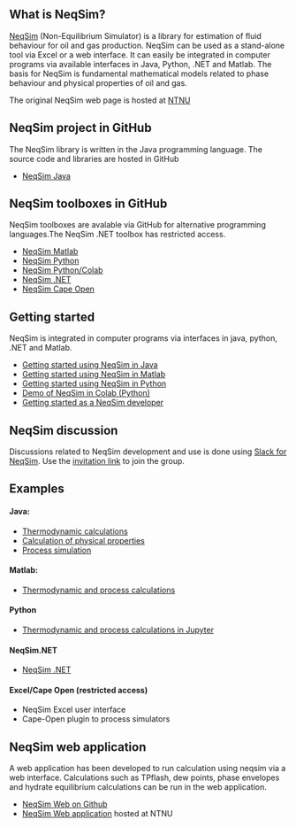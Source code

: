 ## What is NeqSim?
[NeqSim](https://equinor.github.io/neqsimhome/) (Non-Equilibrium Simulator) is a library for estimation of fluid behaviour for oil and gas production. NeqSim can be used as a stand-alone tool via Excel or a web interface. It can easily be integrated in computer programs via available interfaces in Java, Python, .NET and Matlab. The basis for NeqSim is fundamental mathematical models related to phase behaviour and physical properties of oil and gas.

The original NeqSim web page is hosted at [NTNU](http://folk.ntnu.no/solbraa/neqsim/NeqSim.htm)

## NeqSim project in GitHub
The NeqSim library is written in the Java programming language. The source code and libraries are hosted in GitHub

* [NeqSim Java](https://github.com/equinor/neqsim)

## NeqSim toolboxes in GitHub
NeqSim toolboxes are avalable via GitHub for alternative programming languages.The NeqSim .NET toolbox has restricted access.

* [NeqSim Matlab](https://github.com/equinor/neqsimmatlab)
* [NeqSim Python](https://github.com/equinor/neqsimpython)
* [NeqSim Python/Colab](https://github.com/EvenSol/NeqSim-Colab)
* [NeqSim .NET](https://github.com/equinor/neqsimNET)
* [NeqSim Cape Open](https://github.com/equinor/neqsimcapeopen) 

## Getting started
NeqSim is integrated in computer programs via interfaces in java, python, .NET and Matlab.

* [Getting started using NeqSim in Java](https://github.com/equinor/neqsim/wiki/Getting-started-with-NeqSim-and-Github)
* [Getting started using NeqSim in Matlab](https://github.com/equinor/neqsimmatlab/wiki/Getting-started-with-NeqSim-in-Matlab)
* [Getting started using NeqSim in Python](https://github.com/equinor/neqsimpython/wiki/Getting-started-with-NeqSim-in-Python)
* [Demo of NeqSim in Colab (Python)](https://colab.research.google.com/github/EvenSol/NeqSim-Colab/blob/master/notebooks/examples_of_NeqSim_in_Colab.ipynb#scrollTo=9VqtmS_MpS6M)
* [Getting started as a NeqSim developer](https://github.com/equinor/neqsim/wiki/Getting-started-as-a-NeqSim-developer)

## NeqSim discussion
Discussions related to NeqSim development and use is done using [Slack for NeqSim](https://neqsim.slack.com). 
Use the [invitation link](https://join.slack.com/t/neqsim/shared_invite/enQtODQ1MzE1ODQ5ODYzLTljMThiMDU1YzIyNzBhOWI3ODU2ZGQ0ZjU0ZTRhNjhlODYxYTc4MTU4YWQ5ZTkyYWJiNjY0M2U2NDNiNWFhMWE) to join the group.

## Examples
#### Java:
* [Thermodynamic calculations](https://github.com/equinor/neqsim/tree/master/src/main/java/neqsim/thermo/util/example)
* [Calculation of physical properties](https://github.com/equinor/neqsim/tree/master/src/main/java/neqsim/physicalProperties/util/examples)
* [Process simulation](https://github.com/equinor/neqsim/tree/master/src/main/java/neqsim/processSimulation/util/example)

#### Matlab:
* [Thermodynamic and process calculations](https://github.com/equinor/neqsimmatlab/tree/master/example)

#### Python
*  [Thermodynamic and process calculations in Jupyter](https://github.com/equinor/neqsimpython/tree/master/jupyter)

#### NeqSim.NET
* [NeqSim .NET](https://github.com/equinor/neqsimNET/tree/master/examples)

#### Excel/Cape Open (restricted access)
* NeqSim Excel user interface
* Cape-Open plugin to process simulators

## NeqSim web application
A  web application has been developed to run calculation using neqsim via a web interface. Calculations such as TPflash, dew points, phase envelopes and hydrate equilibrium calculations can be run in the web application.
* [NeqSim Web on Github](https://github.com/equinor/neqsimweb)
* [NeqSim Web application](http://129.241.62.72:8080/NeqSimServer3/faces/Login.jsp) hosted at NTNU
